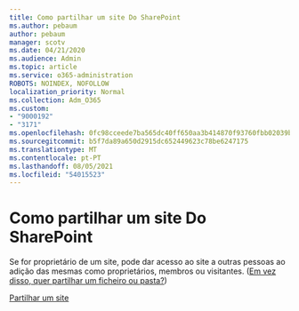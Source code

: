 ```yaml
---
title: Como partilhar um site Do SharePoint
ms.author: pebaum
author: pebaum
manager: scotv
ms.date: 04/21/2020
ms.audience: Admin
ms.topic: article
ms.service: o365-administration
ROBOTS: NOINDEX, NOFOLLOW
localization_priority: Normal
ms.collection: Adm_O365
ms.custom:
- "9000192"
- "3171"
ms.openlocfilehash: 0fc98cceede7ba565dc40ff650aa3b414870f93760fbb02039bd6f6469fdbf07
ms.sourcegitcommit: b5f7da89a650d2915dc652449623c78be6247175
ms.translationtype: MT
ms.contentlocale: pt-PT
ms.lasthandoff: 08/05/2021
ms.locfileid: "54015523"
---
```

# <a name="how-to-share-a-sharepoint-site"></a>Como partilhar um site Do SharePoint

Se for proprietário de um site, pode dar acesso ao site a outras pessoas ao adição das mesmas como proprietários, membros ou visitantes. ([Em vez disso, quer partilhar um ficheiro ou pasta?](https://support.office.com/article/share-sharepoint-files-or-folders-1fe37332-0f9a-4719-970e-d2578da4941c))

[Partilhar um site](https://support.office.com/article/share-a-site-958771a8-d041-4eb8-b51c-afea2eae3658)